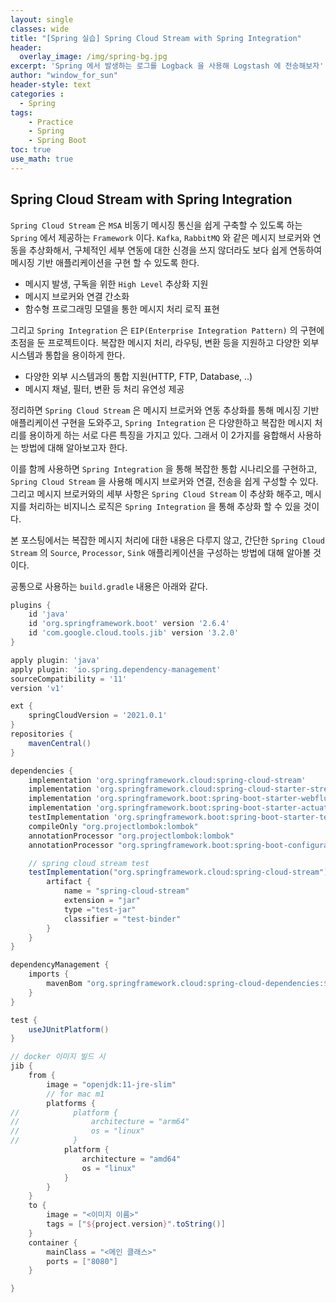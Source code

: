 ```yaml
--- 
layout: single
classes: wide
title: "[Spring 실습] Spring Cloud Stream with Spring Integration"
header:
  overlay_image: /img/spring-bg.jpg
excerpt: 'Spring 에서 발생하는 로그를 Logback 을 사용해 Logstash 에 전송해보자'
author: "window_for_sun"
header-style: text
categories :
  - Spring
tags:
    - Practice
    - Spring
    - Spring Boot
toc: true
use_math: true
---  
```


## Spring Cloud Stream with Spring Integration
`Spring Cloud Stream` 은 `MSA` 비동기 메시징 통신을 쉽게 구축할 수 있도록 하는 `Spring` 에서 제공하는 `Framework` 이다. 
`Kafka`, `RabbitMQ` 와 같은 메시지 브로커와 연동을 추상화해서, 
구체적인 세부 연동에 대한 신경을 쓰지 않더라도 보다 쉽게 연동하여 메시징 기반 애플리케이션을 구현 할 수 있도록 한다.  

- 메시지 발생, 구독을 위한 `High Level` 추상화 지원
- 메시지 브로커와 연결 간소화
- 함수형 프로그래밍 모델을 통한 메시지 처리 로직 표현

그리고 `Spring Integration` 은 `EIP(Enterprise Integration Pattern)` 의 구현에 초점을 둔 프로젝트이다. 
복잡한 메시지 처리, 라우팅, 변환 등을 지원하고 다양한 외부 시스템과 통합을 용이하게 한다.  

- 다양한 외부 시스템과의 통합 지원(HTTP, FTP, Database, ..)
- 메시지 채널, 필터, 변환 등 처리 유연성 제공

정리하면 `Spring Cloud Stream` 은 메시지 브로커와 연동 추상화를 통해 메시징 기반 애플리케이션 구현을 도와주고, 
`Spring Integration` 은 다양한하고 복잡한 메시지 처리를 용이하게 하는 서로 다른 특징을 가지고 있다. 
그래서 이 2가지를 융합해서 사용하는 방법에 대해 알아보고자 한다. 

이를 함께 사용하면 `Spring Integration` 을 통해 복잡한 통합 시나리오를 구현하고, 
`Spring Cloud Stream` 을 사용해 메시지 브로커와 연결, 전송을 쉽게 구성할 수 있다. 
그리고 메시지 브로커와의 세부 사항은 `Spring Cloud Stream` 이 추상화 해주고, 
메시지를 처리하는 비지니스 로직은 `Spring Integration` 을 통해 추상화 할 수 있을 것이다.  

본 포스팅에서는 복잡한 메시지 처리에 대한 내용은 다루지 않고, 
간단한 `Spring Cloud Stream` 의 `Source`, `Processor`, `Sink` 애플리케이션을 구성하는 방법에 대해 알아볼 것이다. 

공통으로 사용하는 `build.gradle` 내용은 아래와 같다.  

```groovy
plugins {
    id 'java'
    id 'org.springframework.boot' version '2.6.4'
    id 'com.google.cloud.tools.jib' version '3.2.0'
}

apply plugin: 'java'
apply plugin: 'io.spring.dependency-management'
sourceCompatibility = '11'
version 'v1'

ext {
    springCloudVersion = '2021.0.1'
}
repositories {
    mavenCentral()
}

dependencies {
    implementation 'org.springframework.cloud:spring-cloud-stream'
    implementation 'org.springframework.cloud:spring-cloud-starter-stream-kafka'
    implementation 'org.springframework.boot:spring-boot-starter-webflux'
    implementation 'org.springframework.boot:spring-boot-starter-actuator'
    testImplementation 'org.springframework.boot:spring-boot-starter-test'
    compileOnly "org.projectlombok:lombok"
    annotationProcessor "org.projectlombok:lombok"
    annotationProcessor "org.springframework.boot:spring-boot-configuration-processor"

    // spring cloud stream test
    testImplementation("org.springframework.cloud:spring-cloud-stream") {
        artifact {
            name = "spring-cloud-stream"
            extension = "jar"
            type ="test-jar"
            classifier = "test-binder"
        }
    }
}

dependencyManagement {
    imports {
        mavenBom "org.springframework.cloud:spring-cloud-dependencies:${springCloudVersion}"
    }
}

test {
    useJUnitPlatform()
}

// docker 이미지 빌드 시
jib {
    from {
        image = "openjdk:11-jre-slim"
        // for mac m1
        platforms {
//            platform {
//                architecture = "arm64"
//                os = "linux"
//            }
            platform {
                architecture = "amd64"
                os = "linux"
            }
        }
    }
    to {
        image = "<이미지 이름>"
        tags = ["${project.version}".toString()]
    }
    container {
        mainClass = "<메인 클래스>"
        ports = ["8080"]
    }

}
```

